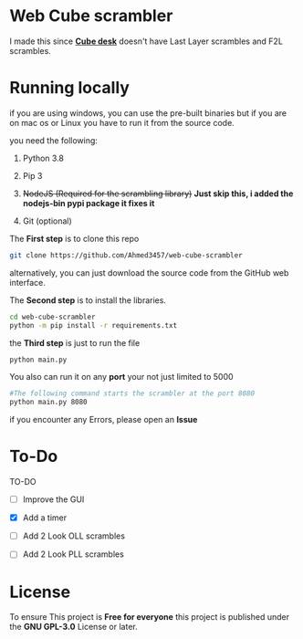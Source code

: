 
# Web Cube scrambler

I made this since [**Cube desk**](https://cubedesk.io) doesn't have Last Layer scrambles and F2L scrambles.

# Running locally

if you are using windows, you can use the pre-built binaries but if you are on mac os or Linux you have to run it from the source code.

you need the following:

1. Python 3.8

2. Pip 3

3. ~~NodeJS (Required for the scrambling library)~~ **Just skip this, i added the nodejs-bin pypi package it fixes it**

4. Git (optional)

  

The **First step** is to clone this repo

```Bash
git clone https://github.com/Ahmed3457/web-cube-scrambler
```

alternatively, you can just download the source code from the GitHub web interface.

  

The **Second step** is to install the libraries.

```bash
cd web-cube-scrambler
python -m pip install -r requirements.txt
```

the **Third step** is just to run the file

```bash
python main.py
```

You also can run it on any **port** your not just limited to 5000

```bash
#The following command starts the scrambler at the port 8080
python main.py 8080
```  

if you encounter any Errors, please open an **Issue**

  

# To-Do

TO-DO

- [ ] Improve the GUI

- [x] Add a timer

- [ ] Add 2 Look OLL scrambles

- [ ] Add 2 Look PLL scrambles

  

# License

To ensure This project is **Free for everyone** this project is published under the **GNU GPL-3.0** License or later.
